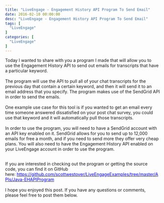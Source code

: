 ```yaml
---
title: "LiveEngage - Engagement History API Program To Send Email"
date: 2016-02-10 00:00:00
desc: "LiveEngage - Engagement History API Program To Send Email"
tags: [
  "LiveEngage"
]
categories: [
  "LiveEngage"
]
---
```



Today I wanted to share with you a program I made that will allow you to use the Engagement History API to send out emails for transcripts that have a particular keyword.<br />
<br />
The program will use the API to pull all of your chat transcripts for the previous day that contain a certain keyword, and then it will send it to an email address that you specify. The program makes use of the SendGrid API in order to send the emails.<br />
<br />
One example use case for this tool is if you wanted to get an email every time someone answered dissatisfied on your post chat survey, you could use that keyword and it will automatically pull those transcripts.<br />
<br />
In order to use the program, you will need to have a SendGrid account with an API key enabled on it. SendGrid allows for you to send up to 12,000 emails for free a month, and if you need to send more they offer very cheap plans. You will also need to have the Engagement History API enabled on your LiveEngage account in order to use the program.<br />
<div>
<br /></div>
<div>
If you are interested in checking out the program or getting the source code, you can find it on GitHub here:&nbsp;<a href="https://github.com/scottwestover/LiveEngageExamples/tree/master/APIs/Java-EHAPIProgram" target="_blank"><span style="color: blue;">https://github.com/scottwestover/LiveEngageExamples/tree/master/APIs/Java-EHAPIProgram</span></a></div>
<div>
<br />
I hope you enjoyed this post. If you have any questions or comments, please feel free to post them below.</div>
